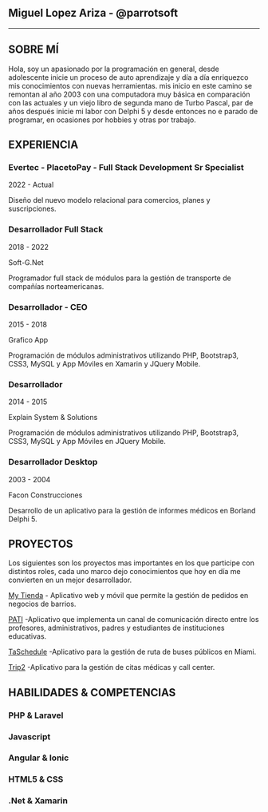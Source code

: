 
## Miguel Lopez Ariza - @parrotsoft
---
## SOBRE MÍ

Hola, soy un apasionado por la programación en general, desde adolescente inicie un proceso de auto aprendizaje y día a día enriquezco mis conocimientos con nuevas herramientas. mis inicio en este camino se remontan al año 2003 con una computadora muy básica en comparación con las actuales y un viejo libro de segunda mano de Turbo Pascal, par de años después inicie mi labor con Delphi 5 y desde entonces no e parado de programar, en ocasiones por hobbies y otras por trabajo.

## EXPERIENCIA

### Evertec - PlacetoPay - Full Stack Development Sr Specialist

2022 - Actual

Diseño del nuevo modelo relacional para comercios, planes y suscripciones.


### Desarrollador Full Stack

2018 - 2022

Soft-G.Net

Programador full stack de módulos para la gestión de transporte de compañías norteamericanas.

### Desarrollador - CEO

2015 - 2018

Grafico App

Programación de módulos administrativos utilizando PHP, Bootstrap3, CSS3, MySQL y App Móviles en Xamarin y JQuery Mobile.

### Desarrollador

2014 - 2015

Explain System & Solutions

Programación de módulos administrativos utilizando PHP, Bootstrap3, CSS3, MySQL y App Móviles en JQuery Mobile.

### Desarrollador Desktop

2003 - 2004

Facon Construcciones

Desarrollo de un aplicativo para la gestión de informes médicos en Borland Delphi 5.

## PROYECTOS

Los siguientes son los proyectos mas importantes en los que participe con distintos roles, cada uno marco dejo conocimientos que hoy en día me convierten en un mejor desarrollador.

[My Tienda](https://play.google.com/store/apps/details?id=myTienda.myTienda&hl=es)  -  Aplicativo web y móvil que permite la gestión de pedidos en negocios de barrios.

[PATI](http://18.188.136.180/views/login/login.php)  -Aplicativo que implementa un canal de comunicación directo entre los profesores, administrativos, padres y estudiantes de instituciones educativas.

[TaSchedule](http://webappdev.taschedule.com/)  -Aplicativo para la gestión de ruta de buses públicos en Miami.

[Trip2](http://dev.trip2.com/)  -Aplicativo para la gestión de citas médicas y call center.

## HABILIDADES & COMPETENCIAS

### PHP & Laravel

### Javascript

### Angular & Ionic

### HTML5 & CSS

### .Net & Xamarin
